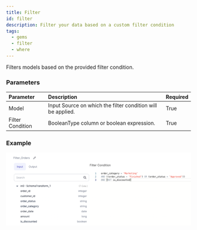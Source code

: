 ```yaml
---
title: Filter
id: filter
description: Filter your data based on a custom filter condition
tags:
  - gems
  - filter
  - where
---
```


Filters models based on the provided filter condition.

### Parameters

| Parameter        | Description                                                 | Required |
| :--------------- | :---------------------------------------------------------- | :------- |
| Model            | Input Source on which the filter condition will be applied. | True     |
| Filter Condition | BooleanType column or boolean expression.                   | True     |

### Example

![Example usage of Filter](./img/filter_eg_1.png)
